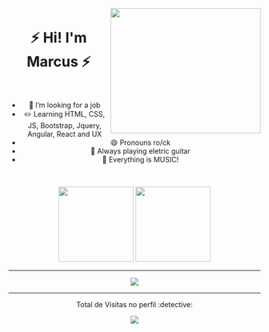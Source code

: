 <img align='right' src="https://media1.giphy.com/media/v1.Y2lkPTc5MGI3NjExZHViaW8wM2RrbXU5aXdjbWlnMWt4NzR6cnZqaGRoejYzZnJsYmprcSZlcD12MV9pbnRlcm5hbF9naWZfYnlfaWQmY3Q9Zw/YJGcmZMP7ljIA/giphy.webp" width="300" height="250">

<h1 align="center">⚡ Hi! I'm Marcus ⚡</h1>

<div align="center"><br>
  


- 🌱 I’m looking for a job
- ✏️ Learning HTML, CSS, JS, Bootstrap, Jquery, Angular, React and UX  
- 😄 Pronouns ro/ck
- 🎸 Always playing eletric guitar
- 🎵 Everything is MUSIC!

  
##

<div align="center"><br>
  
  <a href="https://github.com/boymarcu"> 
  <img height="150em" src="https://github-readme-stats.vercel.app/api?username=boymarcu&show_icons=true&theme=cobalt&include_all_commits=true&count_private=false"/></a>  
  <img height="150em" src="https://github-readme-stats.vercel.app/api/top-langs/?username=boymarcu&layout=compact&langs_count=7&theme=cobalt"/>
  
</div>                                                                                                                                                
                                                                                                                                                    
                                                                                                                                                   
                                                                                                                                                 
   </spam> 
  
 ---
  
  <div>   
  
  <a href="https://www.linkedin.com/in/marcus-lima-ab7a64207/" target="_blank"><img src="https://img.shields.io/badge/-LinkedIn-%230077B5?style=for-the-badge&logo=linkedin&logoColor=white" target="_blank"></a>  
  
</div>
  
 ---
  
   </div>
  
  <p align="center"> Total de Visitas no perfil :detective: <br>
<p align="center"> 
   <img alingn="center" src="[https://profile-counter.glitch.me/boymarcu/count.svg](https://img.shields.io/badge/-LinkedIn-%230077B5?style=for-the-badge&logo=linkedin&logoColor=white" target="_blank)" />
</p>
